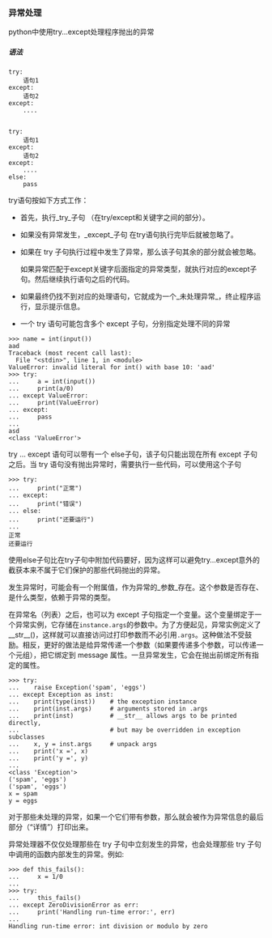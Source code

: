 ### 异常处理

python中使用try...except处理程序抛出的异常

##### 语法

```
try:
    语句1
except:
    语句2
except:
    ....


try:
    语句1
except:
    语句2
except:
    ....
else:
    pass
```

try语句按如下方式工作：

* 首先，执行_try_子句 （在try/except和关键字之间的部分）。

* 如果没有异常发生，_except_子句 在try语句执行完毕后就被忽略了。

* 如果在 try 子句执行过程中发生了异常，那么该子句其余的部分就会被忽略。

  如果异常匹配于except关键字后面指定的异常类型，就执行对应的except子句。然后继续执行语句之后的代码。

* 如果最终仍找不到对应的处理语句，它就成为一个_未处理异常_，终止程序运行，显示提示信息。

* 一个 try 语句可能包含多个 except 子句，分别指定处理不同的异常

```
>>> name = int(input())
aad
Traceback (most recent call last):
  File "<stdin>", line 1, in <module>
ValueError: invalid literal for int() with base 10: 'aad'
>>> try:
...     a = int(input())
...     print(a/0)
... except ValueError:
...     print(ValueError)
... except:
...     pass
...
asd
<class 'ValueError'>
```

try … except 语句可以带有一个 else子句，该子句只能出现在所有 except 子句之后。当 try 语句没有抛出异常时，需要执行一些代码，可以使用这个子句

```
>>> try:
...     print("正常")
... except:
...     print("错误")
... else:
...     print("还要运行")
...
正常
还要运行
```

使用else子句比在try子句中附加代码要好，因为这样可以避免try…except意外的截获本来不属于它们保护的那些代码抛出的异常。

发生异常时，可能会有一个附属值，作为异常的_参数_存在。这个参数是否存在、是什么类型，依赖于异常的类型。

在异常名（列表）之后，也可以为 except 子句指定一个变量。这个变量绑定于一个异常实例，它存储在`instance.args`的参数中。为了方便起见，异常实例定义了\_\_str\_\_\(\)，这样就可以直接访问过打印参数而不必引用`.args`。这种做法不受鼓励。相反，更好的做法是给异常传递一个参数（如果要传递多个参数，可以传递一个元组），把它绑定到 message 属性。一旦异常发生，它会在抛出前绑定所有指定的属性。

```
>>> try:
...    raise Exception('spam', 'eggs')
... except Exception as inst:
...    print(type(inst))    # the exception instance
...    print(inst.args)     # arguments stored in .args
...    print(inst)          # __str__ allows args to be printed directly,
...                         # but may be overridden in exception subclasses
...    x, y = inst.args     # unpack args
...    print('x =', x)
...    print('y =', y)
...
<class 'Exception'>
('spam', 'eggs')
('spam', 'eggs')
x = spam
y = eggs
```

对于那些未处理的异常，如果一个它们带有参数，那么就会被作为异常信息的最后部分（“详情”）打印出来。

异常处理器不仅仅处理那些在 try 子句中立刻发生的异常，也会处理那些 try 子句中调用的函数内部发生的异常。例如:

```
>>> def this_fails():
...     x = 1/0
...
>>> try:
...     this_fails()
... except ZeroDivisionError as err:
...     print('Handling run-time error:', err)
...
Handling run-time error: int division or modulo by zero
```



